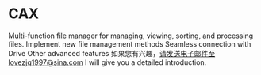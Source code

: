 # CAX
Multi-function file manager for managing, viewing, sorting, and processing files.
Implement new file management methods
Seamless connection with Drive
Other advanced features
如果您有兴趣，请发送电子邮件至lovezjq1997@sina.com I will give you a detailed introduction.
